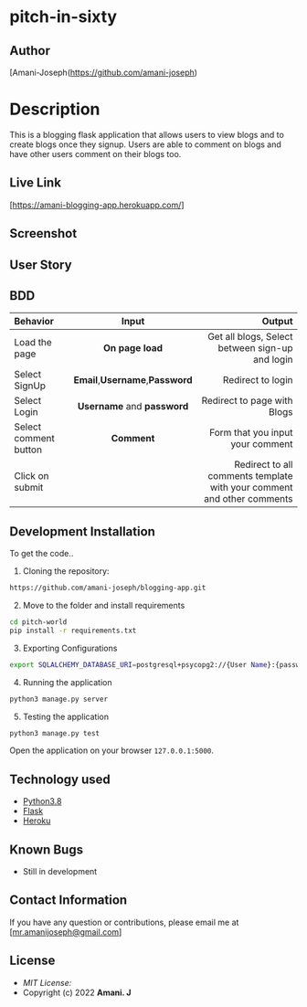 <!-- @format -->

# pitch-in-sixty

## Author

[Amani-Joseph(https://github.com/amani-joseph)

# Description

This is a blogging flask application that allows users to view blogs and to create blogs once they signup. Users are able to comment on blogs and have other users comment on their blogs too.

## Live Link

[https://amani-blogging-app.herokuapp.com/]

## Screenshot

<!-- <img src="https://github.com/amani-joseph/pitch-in-sixty/blob/master/app/static/images/pitch-in-sixty.herokuapp.com_signup.png?raw=true" >
<img src="https://github.com/amani-joseph/pitch-in-sixty/blob/master/app/static/images/pitch-in-sixty.herokuapp.com_login.png?raw=true" >
<img src="https://github.com/amani-joseph/pitch-in-sixty/blob/master/app/static/images/pitch-in-sixty.herokuapp.com_%20(1).png?raw=true" >
 -->

## User Story

<!-- * Comment on the different pitches posted py other uses.
* See the pitches posted by other uses.
* Vote on s pitch they have viewed by giving it a upvote or a down-vote.
* Register to be allowed to log in to the application
* View pitches from the different categories.
* Submit a pitch to a specific category of their choice. -->

## BDD

| Behavior              |                Input                |                                                                 Output |
| :-------------------- | :---------------------------------: | ---------------------------------------------------------------------: |
| Load the page         |          **On page load**           |                        Get all blogs, Select between sign-up and login |
| Select SignUp         | **Email**,**Username**,**Password** |                                                      Redirect to login |
| Select Login          |    **Username** and **password**    |                                            Redirect to page with Blogs |
| Select comment button |             **Comment**             |                                       Form that you input your comment |
| Click on submit       |                                     | Redirect to all comments template with your comment and other comments |

## Development Installation

To get the code..

1. Cloning the repository:

```bash
https://github.com/amani-joseph/blogging-app.git
```

2. Move to the folder and install requirements

```bash
cd pitch-world
pip install -r requirements.txt
```

3. Exporting Configurations

```bash
export SQLALCHEMY_DATABASE_URI=postgresql+psycopg2://{User Name}:{password}@localhost/{database name}
```

4. Running the application

```bash
python3 manage.py server
```

5. Testing the application

```bash
python3 manage.py test
```

Open the application on your browser `127.0.0.1:5000`.

## Technology used

- [Python3.8](https://www.python.org/)
- [Flask](http://flask.pocoo.org/)
- [Heroku](https://heroku.com)

## Known Bugs

- Still in development

## Contact Information

If you have any question or contributions, please email me at [mr.amanijoseph@gmail.com]

## License

- _MIT License:_
- Copyright (c) 2022 **Amani. J**
